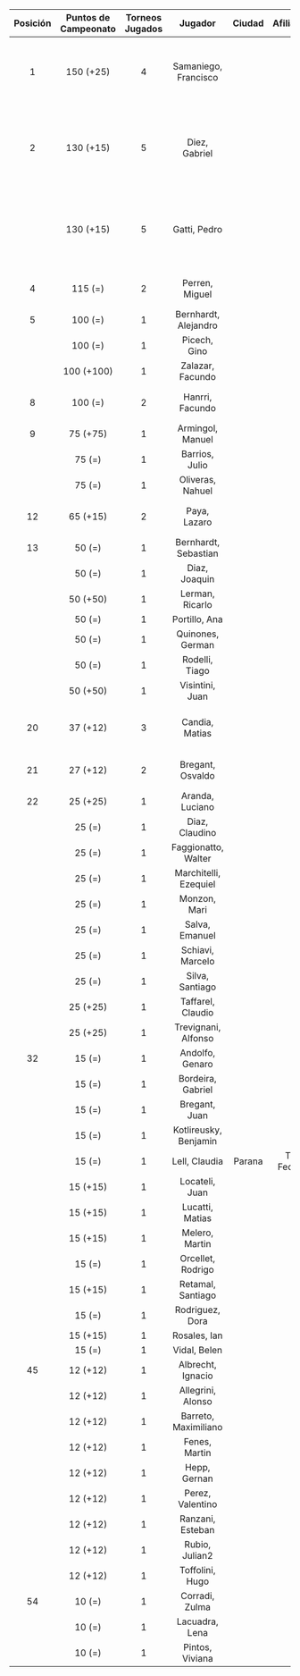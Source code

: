 |  Posición  |  Puntos de Campeonato  |  Torneos Jugados  |        Jugador        |  Ciudad  |  Afiliación  |                    Puntos sumados                    |
|:----------:|:----------------------:|:-----------------:|:---------------------:|:--------:|:------------:|:----------------------------------------------------:|
|     1      |       150 (+25)        |         4         | Samaniego, Francisco  |          |              |      75 (T04) + 25 (T06) + 25 (T05) + 25 (T03)       |
|     2      |       130 (+15)        |         5         |     Diez, Gabriel     |          |              | 50 (T01) + 25 (T05) + 25 (T04) + 15 (T06) + 15 (T03) |
|            |       130 (+15)        |         5         |     Gatti, Pedro      |          |              | 50 (T05) + 25 (T04) + 25 (T01) + 15 (T06) + 15 (T03) |
|     4      |        115 (=)         |         2         |    Perren, Miguel     |          |              |                 100 (T04) + 15 (T05)                 |
|     5      |        100 (=)         |         1         | Bernhardt, Alejandro  |          |              |                      100 (T01)                       |
|            |        100 (=)         |         1         |     Picech, Gino      |          |              |                      100 (T05)                       |
|            |       100 (+100)       |         1         |   Zalazar, Facundo    |          |              |                      100 (T06)                       |
|     8      |        100 (=)         |         2         |    Hanrri, Facundo    |          |              |                 50 (T05) + 50 (T04)                  |
|     9      |        75 (+75)        |         1         |   Armingol, Manuel    |          |              |                       75 (T06)                       |
|            |         75 (=)         |         1         |    Barrios, Julio     |          |              |                       75 (T05)                       |
|            |         75 (=)         |         1         |   Oliveras, Nahuel    |          |              |                       75 (T01)                       |
|     12     |        65 (+15)        |         2         |     Paya, Lazaro      |          |              |                 50 (T04) + 15 (T06)                  |
|     13     |         50 (=)         |         1         | Bernhardt, Sebastian  |          |              |                       50 (T01)                       |
|            |         50 (=)         |         1         |     Diaz, Joaquin     |          |              |                       50 (T03)                       |
|            |        50 (+50)        |         1         |    Lerman, Ricarlo    |          |              |                       50 (T06)                       |
|            |         50 (=)         |         1         |     Portillo, Ana     |          |              |                       50 (T03)                       |
|            |         50 (=)         |         1         |   Quinones, German    |          |              |                       50 (T03)                       |
|            |         50 (=)         |         1         |    Rodelli, Tiago     |          |              |                       50 (T03)                       |
|            |        50 (+50)        |         1         |    Visintini, Juan    |          |              |                       50 (T06)                       |
|     20     |        37 (+12)        |         3         |    Candia, Matias     |          |              |            15 (T03) + 12 (T06) + 10 (T04)            |
|     21     |        27 (+12)        |         2         |   Bregant, Osvaldo    |          |              |                 15 (T05) + 12 (T06)                  |
|     22     |        25 (+25)        |         1         |    Aranda, Luciano    |          |              |                       25 (T06)                       |
|            |         25 (=)         |         1         |    Diaz, Claudino     |          |              |                       25 (T01)                       |
|            |         25 (=)         |         1         |  Faggionatto, Walter  |          |              |                       25 (T05)                       |
|            |         25 (=)         |         1         | Marchitelli, Ezequiel |          |              |                       25 (T03)                       |
|            |         25 (=)         |         1         |     Monzon, Mari      |          |              |                       25 (T01)                       |
|            |         25 (=)         |         1         |    Salva, Emanuel     |          |              |                       25 (T03)                       |
|            |         25 (=)         |         1         |   Schiavi, Marcelo    |          |              |                       25 (T03)                       |
|            |         25 (=)         |         1         |    Silva, Santiago    |          |              |                       25 (T05)                       |
|            |        25 (+25)        |         1         |   Taffarel, Claudio   |          |              |                       25 (T06)                       |
|            |        25 (+25)        |         1         |  Trevignani, Alfonso  |          |              |                       25 (T06)                       |
|     32     |         15 (=)         |         1         |    Andolfo, Genaro    |          |              |                       15 (T05)                       |
|            |         15 (=)         |         1         |   Bordeira, Gabriel   |          |              |                       15 (T03)                       |
|            |         15 (=)         |         1         |     Bregant, Juan     |          |              |                       15 (T05)                       |
|            |         15 (=)         |         1         | Kotlireusky, Benjamin |          |              |                       15 (T05)                       |
|            |         15 (=)         |         1         |     Lell, Claudia     |  Parana  | Tiro Federal |                       15 (T03)                       |
|            |        15 (+15)        |         1         |    Locateli, Juan     |          |              |                       15 (T06)                       |
|            |        15 (+15)        |         1         |    Lucatti, Matias    |          |              |                       15 (T06)                       |
|            |        15 (+15)        |         1         |    Melero, Martin     |          |              |                       15 (T06)                       |
|            |         15 (=)         |         1         |   Orcellet, Rodrigo   |          |              |                       15 (T05)                       |
|            |        15 (+15)        |         1         |   Retamal, Santiago   |          |              |                       15 (T06)                       |
|            |         15 (=)         |         1         |    Rodriguez, Dora    |          |              |                       15 (T03)                       |
|            |        15 (+15)        |         1         |     Rosales, Ian      |          |              |                       15 (T06)                       |
|            |         15 (=)         |         1         |     Vidal, Belen      |          |              |                       15 (T03)                       |
|     45     |        12 (+12)        |         1         |   Albrecht, Ignacio   |          |              |                       12 (T06)                       |
|            |        12 (+12)        |         1         |   Allegrini, Alonso   |          |              |                       12 (T06)                       |
|            |        12 (+12)        |         1         | Barreto, Maximiliano  |          |              |                       12 (T06)                       |
|            |        12 (+12)        |         1         |     Fenes, Martin     |          |              |                       12 (T06)                       |
|            |        12 (+12)        |         1         |     Hepp, Gernan      |          |              |                       12 (T06)                       |
|            |        12 (+12)        |         1         |   Perez, Valentino    |          |              |                       12 (T06)                       |
|            |        12 (+12)        |         1         |   Ranzani, Esteban    |          |              |                       12 (T06)                       |
|            |        12 (+12)        |         1         |    Rubio, Julian2     |          |              |                       12 (T06)                       |
|            |        12 (+12)        |         1         |    Toffolini, Hugo    |          |              |                       12 (T06)                       |
|     54     |         10 (=)         |         1         |    Corradi, Zulma     |          |              |                       10 (T05)                       |
|            |         10 (=)         |         1         |    Lacuadra, Lena     |          |              |                       10 (T05)                       |
|            |         10 (=)         |         1         |    Pintos, Viviana    |          |              |                       10 (T03)                       |